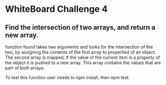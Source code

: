 # WhiteBoard Challenge 4

## Find the intersection of two arrays, and return a new array.

function found takes two arguments and looks for the intersection of the two, by assigning the contents of the first array to propertied of an object. The second array is mapped, if the value of the current item is a property of the object it is pushed to a new array. This array contains the values that are part of both arrays.

To test this function user needs to npm install, then npm test.
